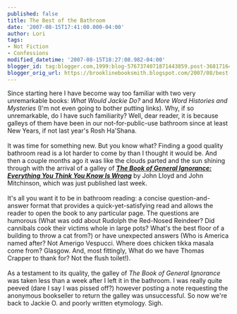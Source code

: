 ```yaml
---
published: false
title: The Best of the Bathroom
date: '2007-08-15T17:41:00.000-04:00'
author: Lori
tags:
- Not Fiction
- Confessions
modified_datetime: '2007-08-15T18:27:08.982-04:00'
blogger_id: tag:blogger.com,1999:blog-5767374071871443859.post-3681716479350631890
blogger_orig_url: https://brooklinebooksmith.blogspot.com/2007/08/best-of-bathroom.html
---
```


Since starting here I have become way too familiar with two very unremarkable books: <em>What Would Jackie Do?</em> and <em>More Word Histories and Mysteries </em>(I'm not even going to bother putting links). Why, if so unremarkable, do I have such familiarity? Well, dear reader, it is because galleys of them have been in our not-for-public-use bathroom since at least New Years, if not last year's Rosh Ha'Shana.<br /><br />It was time for something new. But you know what? Finding a good quality bathroom read is a lot harder to come by than I thought it would be.  And then a couple months ago it was like the clouds parted and the sun shining through with the arrival of a galley of <strong><em><a href="https://brookline.booksense.com/NASApp/store/Product?s=showproduct&isbn=9780307394910">The Book of General Ignorance: Everything You Think You Know Is Wrong</a></em></strong> by John Lloyd and John Mitchinson, which was just published last week.<br /><br />It's all you want it to be in bathroom reading: a concise question-and-answer format that provides a quick-yet-satisfying read and allows the reader to open the book to any particular page. The questions are humorous (What was odd about Rudolph the Red-Nosed Reindeer? Did cannibals cook their victims whole in large pots? What's the best floor of a building to throw a cat from?) or have unexpected answers (Who is America named after? Not Amerigo Vespucci. Where does chicken tikka masala come from? Glasgow. And, most fittingly, What do we have Thomas Crapper to thank for? Not the flush toilet!). <br /><br />As a testament to its quality, the galley of <em>The Book of General Ignorance</em> was taken less than a week after I left it in the bathroom. I was really quite peeved (dare I say I was pissed off?) however posting a note requesting the anonymous bookseller to return the galley was unsuccessful. So now we're back to Jackie O. and poorly written etymology. Sigh.